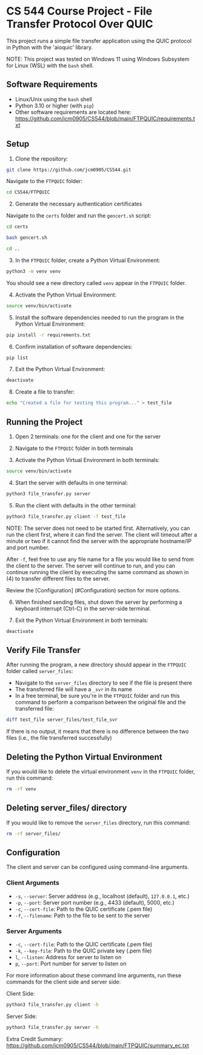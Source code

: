 # CS 544 Course Project - File Transfer Protocol Over QUIC

This project runs a simple file transfer application using the QUIC protocol in Python with the 'aioquic' library.

NOTE: This project was tested on Windows 11 using Windows Subsystem for Linux (WSL) with the `bash` shell.

## Software Requirements

- Linux/Unix using the `bash` shell
- Python 3.10 or higher (with `pip`)
- Other software requirements are located here: https://github.com/jcm0905/CS544/blob/main/FTPQUIC/requirements.txt

## Setup
1. Clone the repository:
```sh
git clone https://github.com/jcm0905/CS544.git
```
Navigate to the `FTPQUIC` folder:
```sh
cd CS544/FTPQUIC
```

2. Generate the necessary authentication certificates

Navigate to the `certs` folder and run the `gencert.sh` script:
```sh
cd certs
```
```sh
bash gencert.sh
```
```sh
cd ..
```
3. In the `FTPQUIC` folder, create a Python Virtual Environment:
```sh
python3 -m venv venv
```
You should see a new directory called `venv` appear in the `FTPQUIC` folder.

4. Activate the Python Virtual Environment:
```sh
source venv/bin/activate
```

5. Install the software dependencies needed to run the program in the Python Virtual Environment:
```sh
pip install -r requirements.txt
```

6. Confirm installation of software dependencies:
```sh
pip list
```

7. Exit the Python Virtual Environment:
```sh
deactivate
```

8. Create a file to transfer:
```sh
echo "Created a file for testing this program..." > test_file
```

## Running the Project

1. Open 2 terminals: one for the client and one for the server

2. Navigate to the `FTPQUIC` folder in both terminals

3. Activate the Python Virtual Environment in both terminals:
```sh
source venv/bin/activate
```

4. Start the server with defaults in one terminal:
```sh
python3 file_transfer.py server
```

5. Run the client with defaults in the other terminal:
```sh
python3 file_transfer.py client -f test_file
```
NOTE: The server does not need to be started first. Alternatively, you can run the client first, where it can find the server.
The client will timeout after a minute or two if it cannot find the server with the appropriate hostname/IP and port number.

After `-f`, feel free to use any file name for a file you would like to send from the client to the server.
The server will continue to run, and you can continue running the client by executing the same command as shown in (4) to transfer different files to the server.

Review the [Configuration] (#Configuration) section for more options.

6. When finished sending files, shut down the server by performing a keyboard interrupt (Ctrl-C) in the server-side terminal.
  
7. Exit the Python Virtual Environment in both terminals:
```sh
deactivate
```

## Verify File Transfer

After running the program, a new directory should appear in the `FTPQUIC` folder called `server_files`:
- Navigate to the `server_files` directory to see if the file is present there
- The transferred file will have a `_svr` in its name
- In a free terminal, be sure you're in the `FTPQUIC` folder and run this command to perform a comparison between the original file and the transferred file:
```sh
diff test_file server_files/test_file_svr
```

If there is no output, it means that there is no difference between the two files (i.e., the file transferred successfully)

## Deleting the Python Virtual Environment

If you would like to delete the virtual environment `venv` in the `FTPQUIC` folder, run this command:
```sh
rm -rf venv
```

## Deleting server_files/ directory

If you would like to remove the `server_files` directory, run this command:
```sh
rm -rf server_files/
```

## Configuration

The client and server can be configured using command-line arguments.

### Client Arguments

- `-s`, `--server`: Server address (e.g., localhost (default), `127.0.0.1`, etc.)
- `-p`, `--port`: Server port number (e.g., 4433 (default), 5000, etc.)
- `-c`, `--cert-file`: Path to the QUIC certificate (.pem file)
- `-f`, `--filename`: Path to the file to be sent to the server

### Server Arguments

- `-c`, `--cert-file`: Path to the QUIC certificate (.pem file)
- `-k`, `--key-file`: Path to the QUIC private key (.pem file)
- `l`, `--listen`: Address for server to listen on
- `p`, `--port`: Port number for server to listen on

For more information about these command line arguments, run these commands for the client side and server side:

Client Side:
```sh
python3 file_transfer.py client -h
```

Server Side:
```sh
python3 file_transfer.py server -h
```

Extra Credit Summary: https://github.com/jcm0905/CS544/blob/main/FTPQUIC/summary_ec.txt
